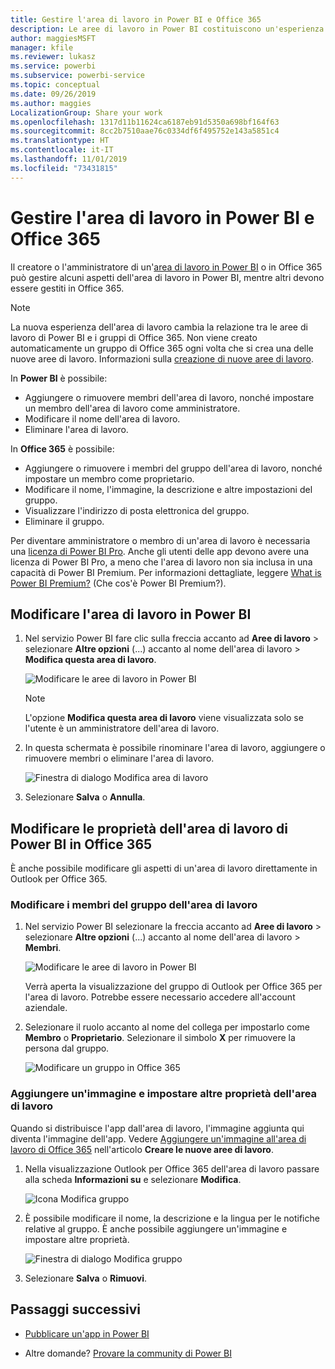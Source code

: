 ```yaml
---
title: Gestire l'area di lavoro in Power BI e Office 365
description: Le aree di lavoro in Power BI costituiscono un'esperienza di collaborazione basata sui gruppi di Office 365. È possibile gestire le aree di lavoro sia in Power BI che in Office 365.
author: maggiesMSFT
manager: kfile
ms.reviewer: lukasz
ms.service: powerbi
ms.subservice: powerbi-service
ms.topic: conceptual
ms.date: 09/26/2019
ms.author: maggies
LocalizationGroup: Share your work
ms.openlocfilehash: 1317d11b11624ca6187eb91d5350a698bf164f63
ms.sourcegitcommit: 8cc2b7510aae76c0334df6f495752e143a5851c4
ms.translationtype: HT
ms.contentlocale: it-IT
ms.lasthandoff: 11/01/2019
ms.locfileid: "73431815"
---
```

# <a name="manage-your-workspace-in-power-bi-and-office-365"></a>Gestire l'area di lavoro in Power BI e Office 365

Il creatore o l'amministratore di un'[area di lavoro in Power BI](service-create-distribute-apps.md) o in Office 365 può gestire alcuni aspetti dell'area di lavoro in Power BI, mentre altri devono essere gestiti in Office 365.

> [!NOTE]
> La nuova esperienza dell'area di lavoro cambia la relazione tra le aree di lavoro di Power BI e i gruppi di Office 365. Non viene creato automaticamente un gruppo di Office 365 ogni volta che si crea una delle nuove aree di lavoro. Informazioni sulla [creazione di nuove aree di lavoro](service-create-the-new-workspaces.md).

In **Power BI** è possibile:

* Aggiungere o rimuovere membri dell'area di lavoro, nonché impostare un membro dell'area di lavoro come amministratore.
* Modificare il nome dell'area di lavoro.
* Eliminare l'area di lavoro.

In **Office 365** è possibile:

* Aggiungere o rimuovere i membri del gruppo dell'area di lavoro, nonché impostare un membro come proprietario.
* Modificare il nome, l'immagine, la descrizione e altre impostazioni del gruppo.
* Visualizzare l'indirizzo di posta elettronica del gruppo.
* Eliminare il gruppo.

Per diventare amministratore o membro di un'area di lavoro è necessaria una [licenza di Power BI Pro](service-features-license-type.md). Anche gli utenti delle app devono avere una licenza di Power BI Pro, a meno che l'area di lavoro non sia inclusa in una capacità di Power BI Premium. Per informazioni dettagliate, leggere [What is Power BI Premium?](service-premium-what-is.md) (Che cos'è Power BI Premium?).

## <a name="edit-your-workspace-in-power-bi"></a>Modificare l'area di lavoro in Power BI

1. Nel servizio Power BI fare clic sulla freccia accanto ad **Aree di lavoro** > selezionare **Altre opzioni** (...) accanto al nome dell'area di lavoro > **Modifica questa area di lavoro**.

   ![Modificare le aree di lavoro in Power BI](media/service-manage-app-workspace-in-power-bi-and-office-365/power-bi-app-ellipsis.png)

   > [!NOTE]
   > L'opzione **Modifica questa area di lavoro** viene visualizzata solo se l'utente è un amministratore dell'area di lavoro.

1. In questa schermata è possibile rinominare l'area di lavoro, aggiungere o rimuovere membri o eliminare l'area di lavoro.

   ![Finestra di dialogo Modifica area di lavoro](media/service-manage-app-workspace-in-power-bi-and-office-365/power-bi-app-edit-workspace.png)

1. Selezionare **Salva** o **Annulla**.

## <a name="edit-power-bi-workspace-properties-in-office-365"></a>Modificare le proprietà dell'area di lavoro di Power BI in Office 365

È anche possibile modificare gli aspetti di un'area di lavoro direttamente in Outlook per Office 365.

### <a name="edit-the-members-of-the-workspace-group"></a>Modificare i membri del gruppo dell'area di lavoro

1. Nel servizio Power BI selezionare la freccia accanto ad **Aree di lavoro** > selezionare **Altre opzioni** (...) accanto al nome dell'area di lavoro > **Membri**.

   ![Modificare le aree di lavoro in Power BI](media/service-manage-app-workspace-in-power-bi-and-office-365/power-bi-app-ellipsis-members.png)

   Verrà aperta la visualizzazione del gruppo di Outlook per Office 365 per l'area di lavoro. Potrebbe essere necessario accedere all'account aziendale.

1. Selezionare il ruolo accanto al nome del collega per impostarlo come **Membro** o **Proprietario**. Selezionare il simbolo **X** per rimuovere la persona dal gruppo.

   ![Modificare un gruppo in Office 365](media/service-manage-app-workspace-in-power-bi-and-office-365/pbi_managegroupo365.png)

### <a name="add-an-image-and-set-other-workspace-properties"></a>Aggiungere un'immagine e impostare altre proprietà dell'area di lavoro

Quando si distribuisce l'app dall'area di lavoro, l'immagine aggiunta qui diventa l'immagine dell'app. Vedere [Aggiungere un'immagine all'area di lavoro di Office 365](service-create-workspaces.md#add-an-image-to-your-office-365-workspace-optional) nell'articolo **Creare le nuove aree di lavoro**.

1. Nella visualizzazione Outlook per Office 365 dell'area di lavoro passare alla scheda **Informazioni su** e selezionare **Modifica**.

    ![Icona Modifica gruppo](media/service-manage-app-workspace-in-power-bi-and-office-365/pbi_editgroupo365.png)
1. È possibile modificare il nome, la descrizione e la lingua per le notifiche relative al gruppo. È anche possibile aggiungere un'immagine e impostare altre proprietà.

   ![Finestra di dialogo Modifica gruppo](media/service-manage-app-workspace-in-power-bi-and-office-365/pbi_editgrpo365dialog.png)

1. Selezionare **Salva** o **Rimuovi**.

## <a name="next-steps"></a>Passaggi successivi

* [Pubblicare un'app in Power BI](service-create-distribute-apps.md)

* Altre domande? [Provare la community di Power BI](http://community.powerbi.com/)
